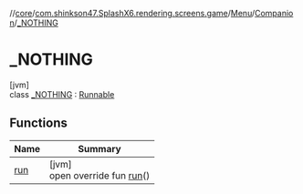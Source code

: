 //[core](../../../../../index.md)/[com.shinkson47.SplashX6.rendering.screens.game](../../../index.md)/[Menu](../../index.md)/[Companion](../index.md)/[_NOTHING](index.md)

# _NOTHING

[jvm]\
class [_NOTHING](index.md) : [Runnable](https://docs.oracle.com/javase/8/docs/api/java/lang/Runnable.html)

## Functions

| Name | Summary |
|---|---|
| [run](run.md) | [jvm]<br>open override fun [run](run.md)() |
